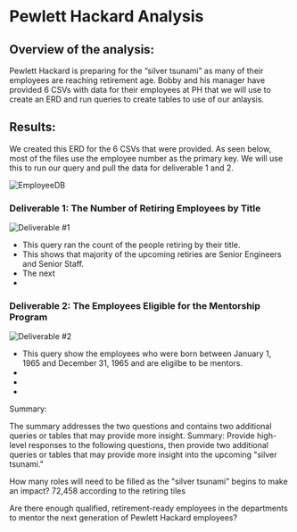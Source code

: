 # Pewlett Hackard Analysis



## Overview of the analysis:

Pewlett Hackard is preparing for the “silver tsunami” as many of their employees are reaching retirement age. Bobby and his manager have provided 6 CSVs with data for their employees at PH that we will use to create an ERD and run queries to create tables to use of our anlaysis.

## Results:
We created this ERD for the 6 CSVs that were provided. As seen below, most of the files use the employee number as the primary key. We will use this to run our query and pull the data for deliverable 1 and 2.

![EmployeeDB](https://user-images.githubusercontent.com/107590196/182744790-5ccef342-5f91-4cc9-84ac-a803f1368c73.png)

### Deliverable 1: The Number of Retiring Employees by Title

![Deliverable #1](https://user-images.githubusercontent.com/107590196/182746001-38a5936b-16bd-407b-9afc-ecd9b1b81f77.png)

- This query ran the count of the people retiring by their title.
- This shows that majority of the upcoming retiries are Senior Engineers and Senior Staff.
- The next  
-

### Deliverable 2: The Employees Eligible for the Mentorship Program

![Deliverable #2](https://user-images.githubusercontent.com/107590196/182746017-2bbee5e3-c078-4167-9cea-bc6bc6a418b3.png)

- This query show the employees who were born between January 1, 1965 and December 31, 1965 and are eligilbe to be mentors.
-
-
-


Summary:

The summary addresses the two questions and contains two additional queries or tables that may provide more insight. 
Summary: Provide high-level responses to the following questions, then provide two additional queries or tables that may provide more insight into the upcoming "silver tsunami."

How many roles will need to be filled as the "silver tsunami" begins to make an impact?
72,458 according to the retiring tiles

Are there enough qualified, retirement-ready employees in the departments to mentor the next generation of Pewlett Hackard employees?
